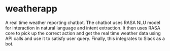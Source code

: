 # weatherapp
A real time weather reporting chatbot.
The chatbot uses RASA NLU model for interaction in natural language and intent extraction. It then uses RASA core to pick up the correct action and get the real time weather data using API calls and use it to satisfy user query. Finally, this integrates to Slack as a bot.
